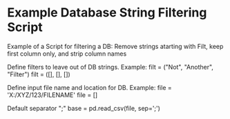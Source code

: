 # Example Database String Filtering Script
Example of a Script for filtering a DB: Remove strings atarting with Filt, keep first column only, and strip column names

Define filters to leave out of DB strings. Example: filt = ("Not", "Another", "Filter")
filt = ([], [], [])

Define input file name and location for DB. Example: file = 'X:/XYZ/123/FILENAME'
file = []

Default separator ";"
base = pd.read_csv(file, sep=';')
